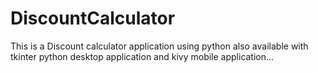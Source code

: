 # DiscountCalculator
This is a Discount calculator application using python also available with tkinter python desktop application and kivy mobile application...
